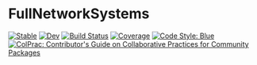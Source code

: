 # FullNetworkSystems

[![Stable](https://img.shields.io/badge/docs-stable-blue.svg)](https://invenia.github.io/FullNetworkSystems.jl/stable)
[![Dev](https://img.shields.io/badge/docs-dev-blue.svg)](https://invenia.github.io/FullNetworkSystems.jl/dev)
[![Build Status](https://github.com/invenia/FullNetworkSystems.jl/actions/workflows/JuliaNightly.yml/badge.svg?branch=main)](https://github.com/invenia/FullNetworkSystems.jl/actions/workflows/JuliaNightly.yml?query=branch%3Amain)
[![Coverage](https://codecov.io/gh/invenia/FullNetworkSystems.jl/branch/main/graph/badge.svg)](https://codecov.io/gh/invenia/FullNetworkSystems.jl)
[![Code Style: Blue](https://img.shields.io/badge/code%20style-blue-4495d1.svg)](https://github.com/invenia/BlueStyle)
[![ColPrac: Contributor's Guide on Collaborative Practices for Community Packages](https://img.shields.io/badge/ColPrac-Contributor's%20Guide-blueviolet)](https://github.com/SciML/ColPrac)
